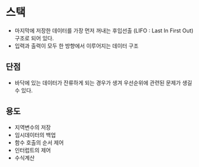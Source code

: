# 스택

* 마지막에 저장한 데이터를 가장 먼저 꺼내는 후입선출 (LIFO : Last In First Out) 구조로 되어 있다.
* 입력과 출력이 모두 한 방향에서 이루어지는 데이터 구조

## 단점

* 바닥에 있는 데이터가 잔류하게 되는 경우가 생겨 우선순위에 관련된 문제가 생길 수 있다.

## 용도

* 지역변수의 저장
* 임시데이터의 백업
* 함수 호출의 순서 제어
* 인터럽트의 제어
* 수식계산
